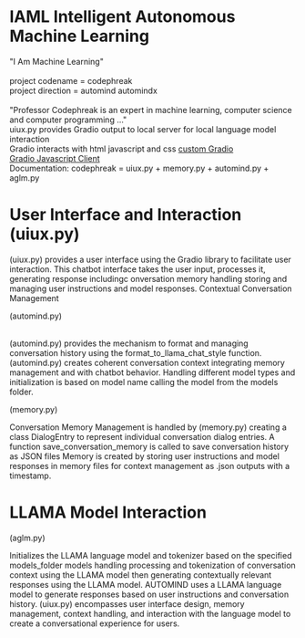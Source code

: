 # IAML Intelligent Autonomous Machine Learning<br />
"I Am Machine Learning"<br /><br />
project codename = codephreak<br />
project direction = automind automindx<br /><br />
"Professor Codephreak is an expert in machine learning, computer science and computer programming ..."<br />
uiux.py provides Gradio output to local server for local language model interaction<br />
Gradio interacts with html javascript and css <a href="https://www.gradio.app/guides/custom-CSS-and-JS">custom Gradio</a><br />
<a href="https://www.gradio.app/guides/getting-started-with-the-js-client">Gradio Javascript Client</a><br />
Documentation: codephreak = uiux.py + memory.py + automind.py + aglm.py

# User Interface and Interaction (uiux.py)<br />

(uiux.py) provides a user interface using the Gradio library to facilitate user interaction.
This chatbot interface takes the user input, processes it, generating response includingc onversation memory handling storing and managing user instructions and model responses.
Contextual Conversation Management<br />

(automind.py)<br /><br />

(automind.py) provides the mechanism to format and managing conversation history using the format_to_llama_chat_style function.
(automind.py) creates coherent conversation context integrating memory management and with chatbot behavior.
Handling different model types and initialization is based on model name calling the model from the models folder. <br />

(memory.py)<br />

Conversation Memory Management is handled by (memory.py) creating a class DialogEntry to represent individual conversation dialog entries.
A function save_conversation_memory is called to save conversation history as JSON files
Memory is created by storing user instructions and model responses in memory files for context management as .json outputs with a timestamp.<br />

# LLAMA Model Interaction<br />
(aglm.py)<br />

Initializes the LLAMA language model and tokenizer based on the specified models_folder models handling processing and tokenization of conversation context using the LLAMA model then generating contextually relevant responses using the LLAMA model. AUTOMIND uses a LLAMA language model to generate responses based on user instructions and conversation history. (uiux.py) encompasses user interface design, memory management, context handling, and interaction with the language model to create a conversational experience for users.

